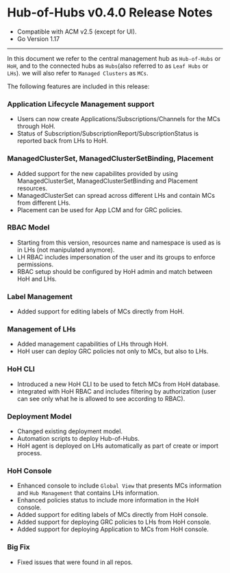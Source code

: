 Hub-of-Hubs v0.4.0 Release Notes
================================

* Compatible with ACM v2.5 (except for UI). 
* Go Version 1.17

----
In this document we refer to the central management hub as `Hub-of-Hubs` or `HoH`, and to the connected hubs as 
`Hubs`(also referred to as `Leaf Hubs` or `LHs`). we will also refer to `Managed Clusters` as `MCs`.

The following features are included in this release:

### Application Lifecycle Management support
* Users can now create Applications/Subscriptions/Channels for the MCs through HoH.
* Status of Subscription/SubscriptionReport/SubscriptionStatus is reported back from LHs to HoH.

### ManagedClusterSet, ManagedClusterSetBinding, Placement
* Added support for the new capabilites provided by using ManagedClusterSet, ManagedClusterSetBinding and Placement resources.
* ManagedClusterSet can spread across different LHs and contain MCs from different LHs.
* Placement can be used for App LCM and for GRC policies.

### RBAC Model
* Starting from this version, resources name and namespace is used as is in LHs (not manipulated anymore).
* LH RBAC includes impersonation of the user and its groups to enforce permissions.
* RBAC setup should be configured by HoH admin and match between HoH and LHs.

### Label Management
* Added support for editing labels of MCs directly from HoH.

### Management of LHs
* Added management capabilities of LHs through HoH.
* HoH user can deploy GRC policies not only to MCs, but also to LHs.

### HoH CLI
* Introduced a new HoH CLI to be used to fetch MCs from HoH database.
* integrated with HoH RBAC and includes filtering by authorization (user can see only what he is allowed to see according to RBAC). 

### Deployment Model
* Changed existing deployment model.
* Automation scripts to deploy Hub-of-Hubs.
* HoH agent is deployed on LHs automatically as part of create or import process.

### HoH Console
* Enhanced console to include `Global View` that presents MCs information and `Hub Management` that contains LHs information.
* Enhanced policies status to include more information in the HoH console.
* Added support for editing labels of MCs directly from HoH console.
* Added support for deploying GRC policies to LHs from HoH console.
* Added support for deploying Application to MCs from HoH console.

### Big Fix
* Fixed issues that were found in all repos.

